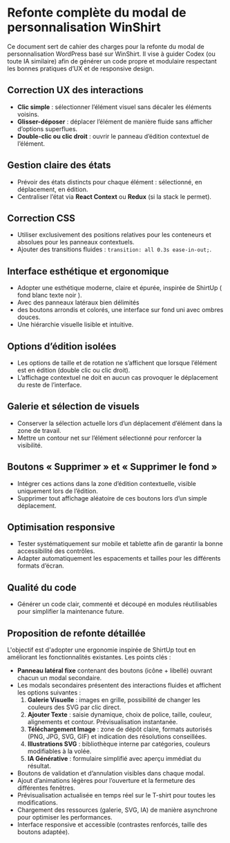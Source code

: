 # Refonte complète du modal de personnalisation WinShirt

Ce document sert de cahier des charges pour la refonte du modal de personnalisation WordPress basé sur WinShirt. Il vise à guider Codex (ou toute IA similaire) afin de générer un code propre et modulaire respectant les bonnes pratiques d’UX et de responsive design.

## Correction UX des interactions
- **Clic simple** : sélectionner l’élément visuel sans décaler les éléments voisins.
- **Glisser-déposer** : déplacer l’élément de manière fluide sans afficher d’options superflues.
- **Double-clic ou clic droit** : ouvrir le panneau d’édition contextuel de l’élément.

## Gestion claire des états
- Prévoir des états distincts pour chaque élément : sélectionné, en déplacement, en édition.
- Centraliser l’état via **React Context** ou **Redux** (si la stack le permet).

## Correction CSS
- Utiliser exclusivement des positions relatives pour les conteneurs et absolues pour les panneaux contextuels.
- Ajouter des transitions fluides : `transition: all 0.3s ease-in-out;`.

## Interface esthétique et ergonomique
- Adopter une esthétique moderne, claire et épurée, inspirée de ShirtUp ( fond blanc texte noir ).
- Avec des panneaux latéraux bien délimités
- des boutons arrondis et colorés, une interface sur fond uni avec ombres douces.
- Une hiérarchie visuelle lisible et intuitive.



## Options d’édition isolées
- Les options de taille et de rotation ne s’affichent que lorsque l’élément est en édition (double clic ou clic droit).
- L’affichage contextuel ne doit en aucun cas provoquer le déplacement du reste de l’interface.

## Galerie et sélection de visuels
- Conserver la sélection actuelle lors d’un déplacement d’élément dans la zone de travail.
- Mettre un contour net sur l’élément sélectionné pour renforcer la visibilité.

## Boutons « Supprimer » et « Supprimer le fond »
- Intégrer ces actions dans la zone d’édition contextuelle, visible uniquement lors de l’édition.
- Supprimer tout affichage aléatoire de ces boutons lors d’un simple déplacement.

## Optimisation responsive
- Tester systématiquement sur mobile et tablette afin de garantir la bonne accessibilité des contrôles.
- Adapter automatiquement les espacements et tailles pour les différents formats d’écran.

## Qualité du code
- Générer un code clair, commenté et découpé en modules réutilisables pour simplifier la maintenance future.
## Proposition de refonte détaillée
L'objectif est d'adopter une ergonomie inspirée de ShirtUp tout en améliorant les fonctionnalités existantes. Les points clés :
- **Panneau latéral fixe** contenant des boutons (icône + libellé) ouvrant chacun un modal secondaire.
- Les modals secondaires présentent des interactions fluides et affichent les options suivantes :
  1. **Galerie Visuelle** : images en grille, possibilité de changer les couleurs des SVG par clic direct.
  2. **Ajouter Texte** : saisie dynamique, choix de police, taille, couleur, alignements et contour. Prévisualisation instantanée.
  3. **Téléchargement Image** : zone de dépôt claire, formats autorisés (PNG, JPG, SVG, GIF) et indication des résolutions conseillées.
  4. **Illustrations SVG** : bibliothèque interne par catégories, couleurs modifiables à la volée.
  5. **IA Générative** : formulaire simplifié avec aperçu immédiat du résultat.
- Boutons de validation et d’annulation visibles dans chaque modal.
- Ajout d’animations légères pour l’ouverture et la fermeture des différentes fenêtres.
- Prévisualisation actualisée en temps réel sur le T-shirt pour toutes les modifications.
- Chargement des ressources (galerie, SVG, IA) de manière asynchrone pour optimiser les performances.
- Interface responsive et accessible (contrastes renforcés, taille des boutons adaptée).
